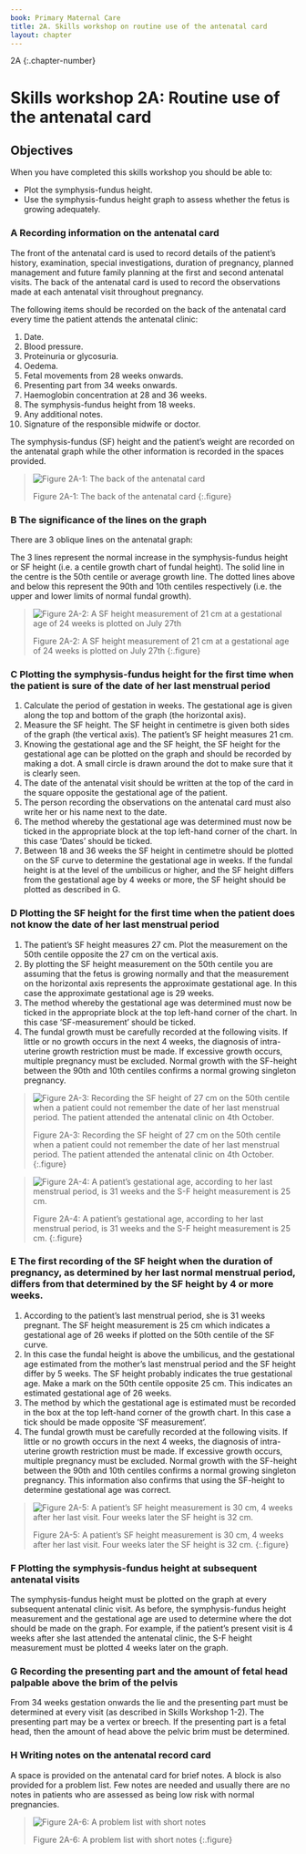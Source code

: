 ```yaml
---
book: Primary Maternal Care
title: 2A. Skills workshop on routine use of the antenatal card
layout: chapter
---
```


2A
{:.chapter-number}

# Skills workshop 2A: Routine use of the antenatal card

## Objectives

When you have completed this skills workshop you should be able to:

*	Plot the symphysis-fundus height.
*	Use the symphysis-fundus height graph to assess whether the fetus is growing adequately.

### A Recording information on the antenatal card

The front of the antenatal card is used to record details of the patient’s history, examination, special investigations, duration of pregnancy, planned management and future family planning at the first and second antenatal visits. The back of the antenatal card is used to record the observations made at each antenatal visit throughout pregnancy.

The following items should be recorded on the back of the antenatal card every time the patient attends the antenatal clinic:

1.	Date.
2.	Blood pressure.
3.	Proteinuria or glycosuria.
4.	Oedema.
5.	Fetal movements from 28 weeks onwards.
6.	Presenting part from 34 weeks onwards.
7.	Haemoglobin concentration at 28 and 36 weeks.
8.	The symphysis-fundus height from 18 weeks.
9.	Any additional notes.
10.	Signature of the responsible midwife or doctor.

The symphysis-fundus (SF) height and the patient’s weight are recorded on the antenatal graph while the other information is recorded in the spaces provided.

> ![Figure 2A-1: The back of the antenatal card](images/2A-1.svg)
> 
> Figure 2A-1: The back of the antenatal card
{:.figure}

### B The significance of the lines on the graph

There are 3 oblique lines on the antenatal graph:

The 3 lines represent the normal increase in the symphysis-fundus height or SF height (i.e. a centile growth chart of fundal height). The solid line in the centre is the 50th centile or average growth line. The dotted lines above and below this represent the 90th and 10th centiles respectively (i.e. the upper and lower limits of normal fundal growth).

> ![Figure 2A-2: A SF height measurement of 21 cm at a gestational age of 24 weeks is plotted on July 27th](images/2A-2.svg)
> 
> Figure 2A-2: A SF height measurement of 21 cm at a gestational age of 24 weeks is plotted on July 27th
{:.figure}

### C Plotting the symphysis-fundus height for the first time when the patient is sure of the date of her last menstrual period

1.	Calculate the period of gestation in weeks. The gestational age is given along the top and bottom of the graph (the horizontal axis).
2.	Measure the SF height. The SF height in centimetre is given both sides of the graph (the vertical axis). The patient’s SF height measures 21 cm.
3.	Knowing the gestational age and the SF height, the SF height for the gestational age can be plotted on the graph and should be recorded by making a dot. A small circle is drawn around the dot to make sure that it is clearly seen.
4.	The date of the antenatal visit should be written at the top of the card in the square opposite the gestational age of the patient. 
5.	The person recording the observations on the antenatal card must also write her or his name next to the date.
6.	The method whereby the gestational age was determined must now be ticked in the appropriate block at the top left-hand corner of the chart. In this case ‘Dates’ should be ticked.
7.	Between 18 and 36 weeks the SF height in centimetre should be plotted on the SF curve to determine the gestational age in weeks. If the fundal height is at the level of the umbilicus or higher, and the SF height differs from the gestational age by 4 weeks or more, the SF height should be plotted as described in G.

### D Plotting the SF height for the first time when the patient does not know the date of her last menstrual period

1.	The patient’s SF height measures 27 cm. Plot the measurement on the 50th centile opposite the 27 cm on the vertical axis.
2.	By plotting the SF height measurement on the 50th centile you are assuming that the fetus is growing normally and that the measurement on the horizontal axis represents the approximate gestational age. In this case the approximate gestational age is 29 weeks.
3.	The method whereby the gestational age was determined must now be ticked in the appropriate block at the top left-hand corner of the chart. In this case ‘SF-measurement’ should be ticked.
4.	The fundal growth must be carefully recorded at the following visits. If little or no growth occurs in the next 4 weeks, the diagnosis of intra-uterine growth restriction must be made. If excessive growth occurs, multiple pregnancy must be excluded. Normal growth with the SF-height between the 90th and 10th centiles confirms a normal growing singleton pregnancy.

> ![Figure 2A-3: Recording the SF height of 27 cm on the 50th centile when a patient could not remember the date of her last menstrual period. The patient attended the antenatal clinic on 4th October.](images/2A-3.svg)
> 
> Figure 2A-3: Recording the SF height of 27 cm on the 50th centile when a patient could not remember the date of her last menstrual period. The patient attended the antenatal clinic on 4th October.
{:.figure}

> ![Figure 2A-4: A patient’s gestational age, according to her last menstrual period, is 31 weeks and the S-F height measurement is 25 cm.](images/2A-4.svg)
> 
> Figure 2A-4: A patient’s gestational age, according to her last menstrual period, is 31 weeks and the S-F height measurement is 25 cm.
{:.figure}

### E The first recording of the SF height when the duration of pregnancy, as determined by her last normal menstrual period, differs from that determined by the SF height by 4 or more weeks.

1.	According to the patient’s last menstrual period, she is 31 weeks pregnant. The SF height measurement is 25 cm which indicates a gestational age of 26 weeks if plotted on the 50th centile of the SF curve.
2.	In this case the fundal height is above the umbilicus, and the gestational age estimated from the mother’s last menstrual period and the SF height differ by 5 weeks. The SF height probably indicates the true gestational age. Make a mark on the 50th centile opposite 25 cm. This indicates an estimated gestational age of 26 weeks.
3.	The method by which the gestational age is estimated must be recorded in the box at the top left-hand corner of the growth chart. In this case a tick should be made opposite ‘SF measurement’.
4.	The fundal growth must be carefully recorded at the following visits. If little or no growth occurs in the next 4 weeks, the diagnosis of intra-uterine growth restriction must be made. If excessive growth occurs, multiple pregnancy must be excluded. Normal growth with the SF-height between the 90th and 10th centiles confirms a normal growing singleton pregnancy. This information also confirms that using the SF-height to determine gestational age was correct.

> ![Figure 2A-5: A patient’s SF height measurement is 30 cm, 4 weeks after her last visit. Four weeks later the SF height is 32 cm.](images/2A-5.svg)
> 
> Figure 2A-5: A patient’s SF height measurement is 30 cm, 4 weeks after her last visit. Four weeks later the SF height is 32 cm.
{:.figure}

### F Plotting the symphysis-fundus height at subsequent antenatal visits

The symphysis-fundus height must be plotted on the graph at every subsequent antenatal clinic visit. As before, the symphysis-fundus height measurement and the gestational age are used to determine where the dot should be made on the graph. For example, if the patient’s present visit is 4 weeks after she last attended the antenatal clinic, the S-F height measurement must be plotted 4 weeks later on the graph.

### G Recording the presenting part and the amount of fetal head palpable above the brim of the pelvis

From 34 weeks gestation onwards the lie and the presenting part must be determined at every visit (as described in Skills Workshop 1-2). The presenting part may be a vertex or breech. If the presenting part is a fetal head, then the amount of head above the pelvic brim must be determined.

### H Writing notes on the antenatal record card

A space is provided on the antenatal card for brief notes. A block is also provided for a problem list. Few notes are needed and usually there are no notes in patients who are assessed as being low risk with normal pregnancies.

> ![Figure 2A-6: A problem list with short notes](images/2A-6.svg)
> 
> Figure 2A-6: A problem list with short notes
{:.figure}
